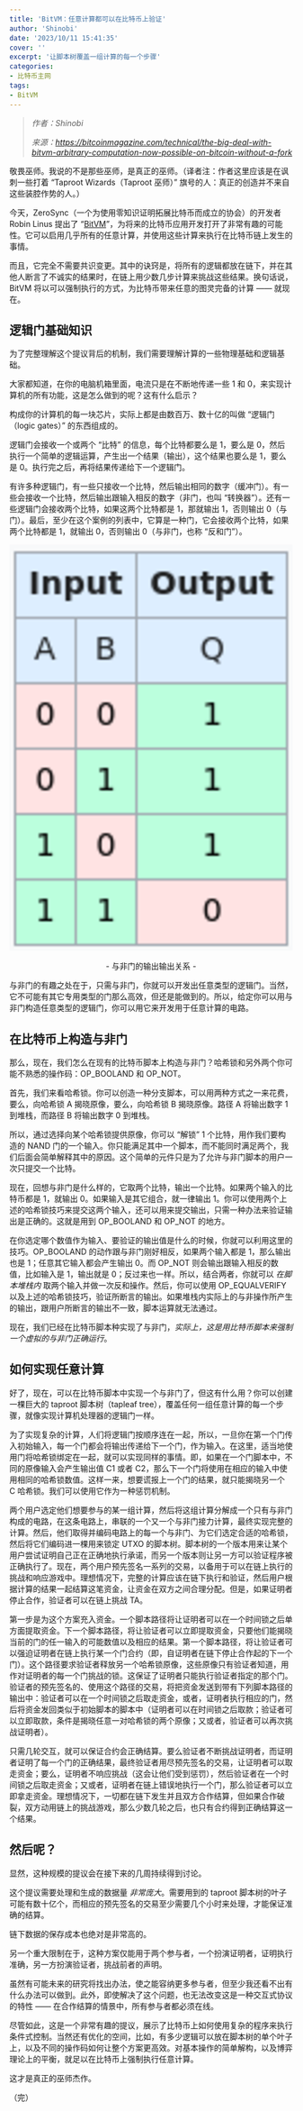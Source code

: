 ```yaml
---
title: 'BitVM：任意计算都可以在比特币上验证'
author: 'Shinobi'
date: '2023/10/11 15:41:35'
cover: ''
excerpt: '让脚本树覆盖一组计算的每一个步骤'
categories:
- 比特币主网
tags:
- BitVM
---
```



> *作者：Shinobi*
> 
> *来源：<https://bitcoinmagazine.com/technical/the-big-deal-with-bitvm-arbitrary-computation-now-possible-on-bitcoin-without-a-fork>*



敬畏巫师。我说的不是那些巫师，是真正的巫师。（译者注：作者这里应该是在讽刺一些打着 “Taproot Wizards（Taproot 巫师）” 旗号的人：真正的创造并不来自这些装腔作势的人。）

今天，ZeroSync（一个为使用零知识证明拓展比特币而成立的协会）的开发者 Robin Linus 提出了 “[BitVM](https://bitvm.org/bitvm.pdf)”，为将来的比特币应用开发打开了非常有趣的可能性。它可以启用几乎所有的任意计算，并使用这些计算来执行在比特币链上发生的事情。

而且，它完全不需要共识变更。其中的诀窍是，将所有的逻辑都放在链下，并在其他人断言了不诚实的结果时，在链上用少数几步计算来挑战这些结果。换句话说，BitVM 将以可以强制执行的方式，为比特币带来任意的图灵完备的计算 —— 就现在。

## 逻辑门基础知识

为了完整理解这个提议背后的机制，我们需要理解计算的一些物理基础和逻辑基础。

大家都知道，在你的电脑机箱里面，电流只是在不断地传递一些 1 和 0，来实现计算机的所有功能，这是怎么做到的呢？这有什么启示？

构成你的计算机的每一块芯片，实际上都是由数百万、数十亿的叫做 “逻辑门（logic gates）” 的东西组成的。

逻辑门会接收一个或两个 “比特” 的信息，每个比特都要么是 1，要么是 0，然后执行一个简单的逻辑运算，产生出一个结果（输出），这个结果也要么是 1，要么是 0。执行完之后，再将结果传递给下一个逻辑门。

有许多种逻辑门，有一些只接收一个比特，然后输出相同的数字（缓冲门）。有一些会接收一个比特，然后输出跟输入相反的数字（非门，也叫 “转换器”）。还有一些逻辑门会接收两个比特，如果这两个比特都是 1，那就输出 1，否则输出 0（与门）。最后，至少在这个案例的列表中，它算是一种门，它会接收两个比特，如果两个比特都是 1，就输出 0，否则输出 0（与非门，也称 “反和门”）。

![The NAND truth table from ](../images/the-big-deal-with-bitvm-arbitrary-computation-now-possible-on-bitcoin-without-a-fork/nand.png)

<p style="text-align:center">- 与非门的输出输出关系 -</p>


与非门的有趣之处在于，只需与非门，你就可以开发出任意类型的逻辑门。当然，它不可能有其它专用类型的门那么高效，但还是能做到的。所以，给定你可以用与非门构造任意类型的逻辑门，你可以用它来开发用于任意计算的电路。

## 在比特币上构造与非门

那么，现在，我们怎么在现有的比特币脚本上构造与非门？哈希锁和另外两个你可能不熟悉的操作码：OP_BOOLAND 和 OP_NOT。

首先，我们来看哈希锁。你可以创造一种分支脚本，可以用两种方式之一来花费，要么，向哈希锁 A 揭晓原像，要么，向哈希锁 B 揭晓原像。路径 A 将输出数字 1 到堆栈，而路径 B 将输出数字 0 到堆栈。

所以，通过选择向某个哈希锁提供原像，你可以 “解锁” 1 个比特，用作我们要构造的 NAND 门的一个输入。你只能满足其中一个脚本，而不能同时满足两个，我们后面会简单解释其中的原因。这个简单的元件只是为了允许与非门脚本的用户一次只提交一个比特。

现在，回想与非门是什么样的，它取两个比特，输出一个比特。如果两个输入的比特币都是 1，就输出 0。如果输入是其它组合，就一律输出 1。你可以使用两个上述的哈希锁技巧来提交这两个输入，还可以用来提交输出，只需一种办法来验证输出是正确的。这就是用到 OP_BOOLAND 和 OP_NOT 的地方。

在你选定哪个数值作为输入、要验证的输出值是什么的时候，你就可以利用这里的技巧。OP_BOOLAND 的动作跟与非门刚好相反，如果两个输入都是 1，那么输出也是 1；任意其它输入都会产生输出 0。而 OP_NOT 则会输出跟输入相反的数值，比如输入是 1，输出就是 0；反过来也一样。所以，结合两者，你就可以 *在脚本堆栈内* 取两个输入并做一次反和操作。然后，你可以使用 OP_EQUALVERIFY 以及上述的哈希锁技巧，验证所断言的输出。如果堆栈内实际上的与非操作所产生的输出，跟用户所断言的输出不一致，脚本运算就无法通过。

现在，我们已经在比特币脚本种实现了与非门，*实际上，这是用比特币脚本来强制一个虚拟的与非门正确运行*。

## 如何实现任意计算

好了，现在，可以在比特币脚本中实现一个与非门了，但这有什么用？你可以创建一棵巨大的 taproot 脚本树（tapleaf tree），覆盖任何一组任意计算的每一个步骤，就像实现计算机处理器的逻辑门一样。

为了实现复杂的计算，人们将逻辑门按顺序连在一起，所以，一旦你在第一个门传入初始输入，每一个门都会将输出传递给下一个门，作为输入。在这里，适当地使用门将哈希锁绑定在一起，就可以实现同样的事情。即，如果在一个门脚本中，不同的原像输入会产生输出值 C1 或者 C2，那么下一个门将使用在相应的输入中使用相同的哈希锁数值。这样一来，想要谎报上一个门的结果，就只能揭晓另一个 C 哈希锁。我们可以使用它作为一种惩罚机制。

两个用户选定他们想要参与的某一组计算，然后将这组计算分解成一个只有与非门构成的电路，在这条电路上，串联的一个又一个与非门接力计算，最终实现完整的计算。然后，他们取得并编码电路上的每一个与非门、为它们选定合适的哈希锁，然后将它们编码进一棵用来锁定 UTXO 的脚本树。脚本树的一个版本用来让某个用户尝试证明自己正在正确地执行承诺，而另一个版本则让另一方可以验证程序被正确执行了。现在，两个用户预先签名一系列的交易，以备用于可以在链上执行的挑战和响应游戏中。理想情况下，完整的计算应该在链下执行和验证，然后用户根据计算的结果一起结算这笔资金，让资金在双方之间合理分配。但是，如果证明者停止合作，验证者可以在链上挑战 TA。

第一步是为这个方案充入资金。一个脚本路径将让证明者可以在一个时间锁之后单方面提取资金。下一个脚本路径，将让验证者可以立即提取资金，只要他们能揭晓当前的门的任一输入的可能数值以及相应的结果。第一个脚本路径，将让验证者可以强迫证明者在链上执行某一个门合约（即，自证明者在链下停止合作起的下一个门）。这个路径要求验证者释放另一个哈希锁原像，这些原像只有验证者知道，用作对证明者的每一个门挑战的锁。这保证了证明者只能执行验证者指定的那个门。验证者的预先签名的、使用这个路径的交易，将把资金发送到带有下列脚本路径的输出中：验证者可以在一个时间锁之后取走资金，或者，证明者执行相应的门，然后将资金发回类似于初始脚本的脚本中（证明者可以在时间锁之后取款；验证者可以立即取款，条件是揭晓任意一对哈希锁的两个原像；又或者，验证者可以再次挑战证明者）。

只需几轮交互，就可以保证合约会正确结算。要么验证者不断挑战证明者，而证明者证明了每一个门的正确结果，最终验证者用尽预先签名的交易，让证明者可以取走资金；要么，证明者不响应挑战（这会让他们受到惩罚），然后验证者在一个时间锁之后取走资金；又或者，证明者在链上错误地执行一个门，那么验证者可以立即拿走资金。理想情况下，一切都在链下发生并且双方合作结算，但如果合作破裂，双方动用链上的挑战游戏，那么少数几轮之后，也只有合约得到正确结算这一个结果。

## 然后呢？

显然，这种规模的提议会在接下来的几周持续得到讨论。

这个提议需要处理和生成的数据量 *非常庞大*。需要用到的 taproot 脚本树的叶子可能有数十亿个，而相应的预先签名的交易至少需要几个小时来处理，才能保证准确的结算。

链下数据的保存成本也绝对是非常高的。

另一个重大限制在于，这种方案仅能用于两个参与者，一个扮演证明者，证明执行准确，另一方扮演验证者，挑战前者的声明。

虽然有可能未来的研究将找出办法，使之能容纳更多参与者，但至少我还看不出有什么办法可以做到。此外，即使解决了这个问题，也无法改变这是一种交互式协议的特性 —— 在合作结算的情景中，所有参与者都必须在线。

尽管如此，这是一个非常有趣的提议，展示了比特币上如何使用复杂的程序来执行条件式控制。当然还有优化的空间，比如，有多少逻辑可以放在脚本树的单个叶子上，以及不同的操作码如何让整个方案更高效。对基本操作的简单解构，以及博弈理论上的平衡，就足以在比特币上强制执行任意计算。

这才是真正的巫师杰作。

（完）